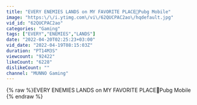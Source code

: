```yaml
---
title: "EVERY ENEMIES LANDS on MY FAVORITE PLACE🥵Pubg Mobile"
image: "https:\/\/i.ytimg.com\/vi\/62QUCPAC2ao\/hqdefault.jpg"
vid_id: "62QUCPAC2ao"
categories: "Gaming"
tags: ["EVERY","ENEMIES","LANDS"]
date: "2022-04-20T02:25:23+03:00"
vid_date: "2022-04-19T08:15:03Z"
duration: "PT14M3S"
viewcount: "92422"
likeCount: "6228"
dislikeCount: ""
channel: "MUNNO Gaming"
---
```

{% raw %}EVERY ENEMIES LANDS on MY FAVORITE PLACE🥵Pubg Mobile {% endraw %}
